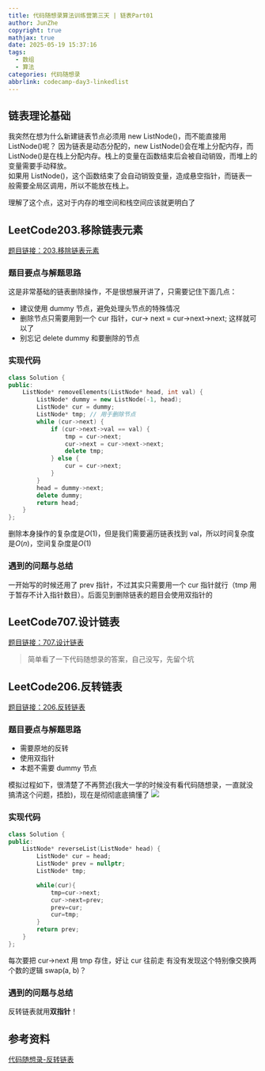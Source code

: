 ```yaml
---
title: 代码随想录算法训练营第三天 | 链表Part01
author: JunZhe
copyright: true
mathjax: true
date: 2025-05-19 15:37:16
tags:
  - 数组
  - 算法
categories: 代码随想录
abbrlink: codecamp-day3-linkedlist
---
```


## 链表理论基础

我突然在想为什么新建链表节点必须用 new ListNode()，而不能直接用 ListNode()呢？
因为链表是动态分配的，new ListNode()会在堆上分配内存，而 ListNode()是在栈上分配内存。栈上的变量在函数结束后会被自动销毁，而堆上的变量需要手动释放。  
如果用 ListNode()，这个函数结束了会自动销毁变量，造成悬空指针，而链表一般需要全局区调用，所以不能放在栈上。

理解了这个点，这对于内存的堆空间和栈空间应该就更明白了

## LeetCode203.移除链表元素

[题目链接：203.移除链表元素](https://leetcode.cn/problems/remove-linked-list-elements/description/)

### 题目要点与解题思路

这是非常基础的链表删除操作，不是很想展开讲了，只需要记住下面几点：

- 建议使用 dummy 节点，避免处理头节点的特殊情况
- 删除节点只需要用到一个 cur 指针，cur-> next = cur->next->next; 这样就可以了
- 别忘记 delete dummy 和要删除的节点

<!--more-->

### 实现代码

```cpp
class Solution {
public:
    ListNode* removeElements(ListNode* head, int val) {
        ListNode* dummy = new ListNode(-1, head);
        ListNode* cur = dummy;
        ListNode* tmp; // 用于删除节点
        while (cur->next) {
            if (cur->next->val == val) {
                tmp = cur->next;
                cur->next = cur->next->next;
                delete tmp;
            } else {
                cur = cur->next;
            }
        }
        head = dummy->next;
        delete dummy;
        return head;
    }
};
```

删除本身操作的复杂度是$O(1)$，但是我们需要遍历链表找到 val，所以时间复杂度是$O(n)$，空间复杂度是$O(1)$

### 遇到的问题与总结

一开始写的时候还用了 prev 指针，不过其实只需要用一个 cur 指针就行（tmp 用于暂存不计入指针数目）。后面见到删除链表的题目会使用双指针的

## LeetCode707.设计链表

[题目链接：707.设计链表](https://leetcode.cn/problems/design-linked-list/description/)

> 简单看了一下代码随想录的答案，自己没写，先留个坑

## LeetCode206.反转链表

[题目链接：206.反转链表](https://leetcode.cn/problems/reverse-linked-list/description/)

### 题目要点与解题思路

- 需要原地的反转
- 使用双指针
- 本题不需要 dummy 节点

模拟过程如下，很清楚了不再赘述(我大一学的时候没有看代码随想录，一直就没搞清这个问题，捂脸)，现在是彻彻底底搞懂了
![](https://file1.kamacoder.com/i/algo/206.%E7%BF%BB%E8%BD%AC%E9%93%BE%E8%A1%A8.gif)

### 实现代码

```cpp
class Solution {
public:
    ListNode* reverseList(ListNode* head) {
        ListNode* cur = head;
        ListNode* prev = nullptr;
        ListNode* tmp;

        while(cur){
            tmp=cur->next;
            cur->next=prev;
            prev=cur;
            cur=tmp;
        }
        return prev;
    }
};
```

每次要把 cur->next 用 tmp 存住，好让 cur 往前走
有没有发现这个特别像交换两个数的逻辑 swap(a, b)？

### 遇到的问题与总结

反转链表就用**双指针**！

## 参考资料

[代码随想录-反转链表](https://programmercarl.com/0206.%E7%BF%BB%E8%BD%AC%E9%93%BE%E8%A1%A8.html)
